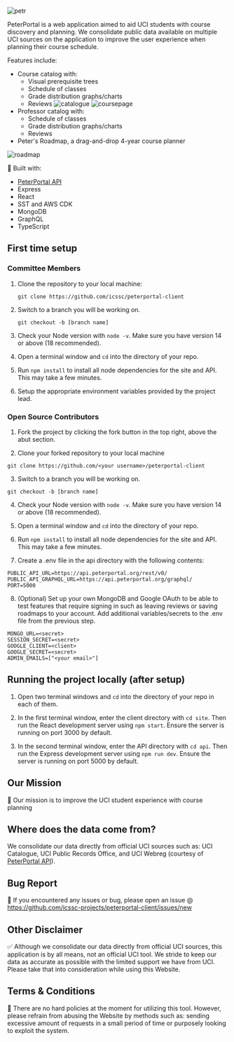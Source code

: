 ![petr](https://github.com/icssc-projects/peterportal-public-api/blob/master/public/images/peterportal-banner-logo.png?raw=true)

PeterPortal is a web application aimed to aid UCI students with course discovery and planning. We consolidate public data available on multiple UCI sources on the application to improve the user experience when planning their course schedule.

Features include:
* Course catalog with:
    * Visual prerequisite trees
    * Schedule of classes
    * Grade distribution graphs/charts
    * Reviews
![catalogue](https://github.com/icssc/peterportal-client/assets/8922227/e2e34103-a73e-4fd9-af44-69b707d1e910)
![coursepage](https://github.com/icssc/peterportal-client/assets/8922227/2df5a284-0040-4720-a9be-c08978b6bfb1)
* Professor catalog with:
    * Schedule of classes
    * Grade distribution graphs/charts
    * Reviews
* Peter's Roadmap, a drag-and-drop 4-year course planner

![roadmap](https://github.com/icssc/peterportal-client/assets/8922227/7849f059-ebb6-43b4-814d-75fb850fec01)

🔨 Built with:

* [PeterPortal API](https://github.com/icssc/peterportal-api-next)
* Express
* React
* SST and AWS CDK
* MongoDB
* GraphQL
* TypeScript

## First time setup
### Committee Members
1. Clone the repository to your local machine:
    ```
    git clone https://github.com/icssc/peterportal-client
    ```

2. Switch to a branch you will be working on.
    ```
    git checkout -b [branch name]
    ```

3. Check your Node version with `node -v`. Make sure you have version 14 or above (18 recommended).

4. Open a terminal window and `cd` into the directory of your repo.

5. Run `npm install` to install all node dependencies for the site and API. This may take a few minutes.

6. Setup the appropriate environment variables provided by the project lead.
### Open Source Contributors
1. Fork the project by clicking the fork button in the top right, above the abut section.

2. Clone your forked repository to your local machine
```
git clone https://github.com/<your username>/peterportal-client
```

3. Switch to a branch you will be working on.
```
git checkout -b [branch name]
```

4. Check your Node version with `node -v`. Make sure you have version 14 or above (18 recommended).

5. Open a terminal window and `cd` into the directory of your repo.

6. Run `npm install` to install all node dependencies for the site and API. This may take a few minutes.

7. Create a .env file in the api directory with the following contents:
```
PUBLIC_API_URL=https://api.peterportal.org/rest/v0/
PUBLIC_API_GRAPHQL_URL=https://api.peterportal.org/graphql/
PORT=5000
```
8. (Optional) Set up your own MongoDB and Google OAuth to be able to test features that require signing in such as leaving reviews or saving roadmaps to your account. Add additional variables/secrets to the .env file from the previous step.
```
MONGO_URL=<secret>
SESSION_SECRET=<secret>
GOOGLE_CLIENT=<client>
GOOGLE_SECRET=<secret>
ADMIN_EMAILS=["<your email>"]
```

## Running the project locally (after setup)
1. Open two terminal windows and `cd` into the directory of your repo in each of them.

2. In the first terminal window, enter the client directory with `cd site`. Then run the React development server using `npm start`. Ensure the server is running on port 3000 by default.

3. In the second terminal window, enter the API directory with `cd api`. Then run the Express development server using `npm run dev`. Ensure the server is running on port 5000 by default.

## Our Mission
🎇 Our mission is to improve the UCI student experience with course planning

## Where does the data come from?

We consolidate our data directly from official UCI sources such as: UCI Catalogue, UCI Public Records Office, and UCI Webreg (courtesy of [PeterPortal API](https://github.com/icssc/peterportal-api-next)).

## Bug Report
🐞 If you encountered any issues or bug, please open an issue @ https://github.com/icssc-projects/peterportal-client/issues/new


## Other Disclaimer
✅ Although we consolidate our data directly from official UCI sources, this application is by all means, not an official UCI tool. We stride to keep our data as accurate as possible with the limited support we have from UCI. Please take that into consideration while using this Website.

## Terms & Conditions
📜 There are no hard policies at the moment for utilizing this tool. However, please refrain from abusing the Website by methods such as: sending excessive amount of requests in a small period of time or purposely looking to exploit the system.
